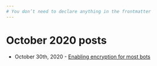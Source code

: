 ```yaml
---
# You don’t need to declare anything in the frontmatter
---
```


# October 2020 posts

* October 30th, 2020 - [Enabling encryption for most bots](/blog/2020/10/30/enabling-encryption-for-bots)
